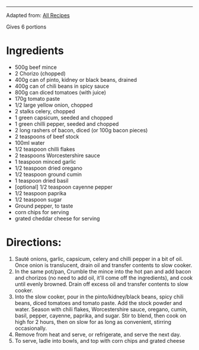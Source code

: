 ---
Adapted from: [All Recipes](http://allrecipes.com/recipe/78299/boilermaker-tailgate-chili/)

Gives 6 portions

# Ingredients

* 500g beef mince
* 2 Chorizo (chopped)
* 400g can of pinto, kidney or black beans, drained
* 400g can of chili beans in spicy sauce
* 800g can diced tomatoes (with juice)
* 170g tomato paste
* 1/2 large yellow onion, chopped
* 2 stalks celery, chopped
* 1 green capsicum, seeded and chopped
* 1 green chilli pepper, seeded and chopped
* 2 long rashers of bacon, diced (or 100g bacon pieces)
* 2 teaspoons of beef stock
* 100ml water
* 1/2 teaspoon chilli flakes
* 2 teaspoons Worcestershire sauce
* 1 teaspoon minced garlic
* 1/2 teaspoon dried oregano
* 1/2 teaspoon ground cumin
* 1 teaspoon dried basil
* [optional] 1/2 teaspoon cayenne pepper
* 1/2 teaspoon paprika
* 1/2 teaspoon sugar
* Ground pepper, to taste
* corn chips for serving
* grated cheddar cheese for serving

# Directions:

1. Sauté onions, garlic, capsicum, celery and chilli pepper in a bit of oil. Once onion is translucent, drain oil and transfer contents to slow cooker.
2. In the same pot/pan, Crumble the mince into the hot pan and add bacon and chorizos (no need to add oil, it'll come off the ingredients), and cook until evenly browned. Drain off excess oil and transfer contents to slow cooker.
3. Into the slow cooker, pour in the pinto/kidney/black beans, spicy chili beans, diced tomatoes and tomato paste. Add the stock powder and water. Season with chili flakes, Worcestershire sauce, oregano, cumin, basil, pepper, cayenne, paprika, and sugar. Stir to blend, then cook on high for 2 hours, then on slow for as long as convenient, stirring occasionally.
4. Remove from heat and serve, or refrigerate, and serve the next day.
5. To serve, ladle into bowls, and top with corn chips and grated cheese
